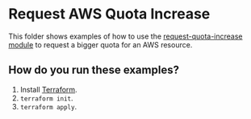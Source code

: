 # Request AWS Quota Increase

This folder shows examples of how to use the [request-quota-increase module](https://github.com/terraform-modules-krish/terraform-aws-utilities/blob/v0.6.1/modules/request-quota-increase) to request a bigger quota for an AWS resource.


## How do you run these examples?

1. Install [Terraform](https://www.terraform.io/).
1. `terraform init`.
1. `terraform apply`.

